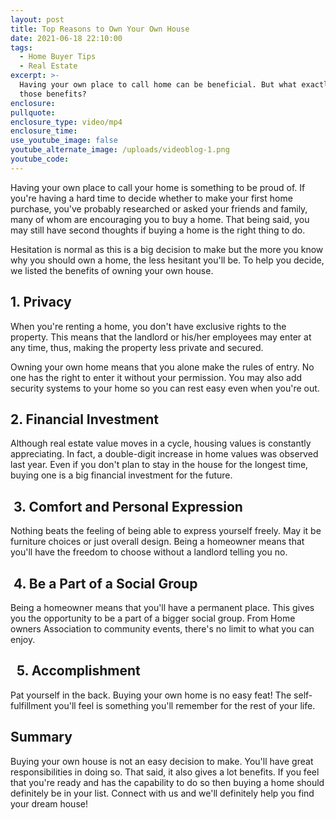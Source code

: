 ```yaml
---
layout: post
title: Top Reasons to Own Your Own House
date: 2021-06-18 22:10:00
tags:
  - Home Buyer Tips
  - Real Estate
excerpt: >-
  Having your own place to call home can be beneficial. But what exactly are
  those benefits?
enclosure:
pullquote:
enclosure_type: video/mp4
enclosure_time:
use_youtube_image: false
youtube_alternate_image: /uploads/videoblog-1.png
youtube_code:
---
```

Having your own place to call your home is something to be proud of. If you're having a hard time to decide whether to make your first home purchase, you've probably researched or asked your friends and family, many of whom are encouraging you to buy a home. That being said, you may still have second thoughts if buying a home is the right thing to do.

Hesitation is normal as this is a big decision to make but the more you know why you should own a home, the less hesitant you'll be. To help you decide, we listed the benefits of owning your own house.

## **1\. Privacy**

When you're renting a home, you don't have exclusive rights to the property. This means that the landlord or his/her employees may enter at any time, thus, making the property less private and secured.

Owning your own home means that you alone make the rules of entry. No one has the right to enter it without your permission. You may also add security systems to your home so you can rest easy even when you're out.

## **2\. Financial Investment**

Although real estate value moves in a cycle, housing values is constantly appreciating. In fact, a double-digit increase in home values was observed last year. Even if you don't plan to stay in the house for the longest time, buying one is a big financial investment for the future.

## **&nbsp;3. Comfort and Personal Expression**

Nothing beats the feeling of being able to express yourself freely. May it be furniture choices or just overall design. Being a homeowner means that you'll have the freedom to choose without a landlord telling you no.

## &nbsp;**4\. Be a Part of a Social Group**

Being a homeowner means that you'll have a permanent place. This gives you the opportunity to be a part of a bigger social group. From Home owners Association to community events, there's no limit to what you can&nbsp; enjoy.

## **&nbsp; 5. Accomplishment**

Pat yourself in the back. Buying your own home is no easy feat\! The self-fulfillment you'll feel is something you'll remember for the rest of your life.

## Summary

Buying your own house is not an easy decision to make. You'll have great responsibilities in doing so. That said, it also gives a lot benefits. If you feel that you're ready and has the capability to do so then buying a home should definitely be in your list. Connect with us and we'll definitely help you find your dream house\!

&nbsp;

&nbsp;
